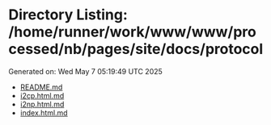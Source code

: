 # Directory Listing: /home/runner/work/www/www/processed/nb/pages/site/docs/protocol
Generated on: Wed May  7 05:19:49 UTC 2025

- [README.md](README.md)
- [i2cp.html.md](i2cp.html.md)
- [i2np.html.md](i2np.html.md)
- [index.html.md](index.html.md)
